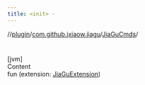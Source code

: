 ```yaml
---
title: <init> -
---
```

//[plugin](../../index.md)/[com.github.jxiaow.jiagu](../index.md)/[JiaGuCmds](index.md)/[<init>](-init-.md)



# <init>  
[jvm]  
Content  
fun [<init>](-init-.md)(extension: [JiaGuExtension](../-jia-gu-extension/index.md))  



